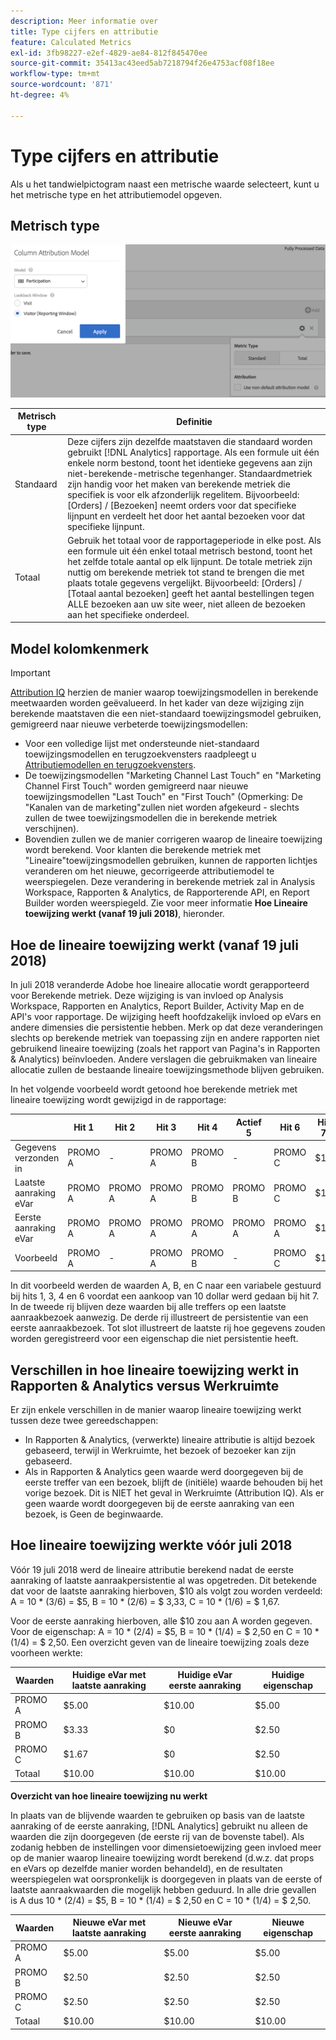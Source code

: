 ```yaml
---
description: Meer informatie over
title: Type cijfers en attributie
feature: Calculated Metrics
exl-id: 3fb98227-e2ef-4829-ae84-812f845470ee
source-git-commit: 35413ac43eed5ab7218794f26e4753acf08f18ee
workflow-type: tm+mt
source-wordcount: '871'
ht-degree: 4%

---
```


# Type cijfers en attributie

Als u het tandwielpictogram naast een metrische waarde selecteert, kunt u het metrische type en het attributiemodel opgeven.

## Metrisch type

![](assets/cm_type_alloc.png)

| Metrisch type | Definitie |
|---|---|
| Standaard | Deze cijfers zijn dezelfde maatstaven die standaard worden gebruikt [!DNL Analytics] rapportage. Als een formule uit één enkele norm bestond, toont het identieke gegevens aan zijn niet-berekende-metrische tegenhanger. Standaardmetriek zijn handig voor het maken van berekende metriek die specifiek is voor elk afzonderlijk regelitem. Bijvoorbeeld: [Orders] / [Bezoeken] neemt orders voor dat specifieke lijnpunt en verdeelt het door het aantal bezoeken voor dat specifieke lijnpunt. |
| Totaal | Gebruik het totaal voor de rapportageperiode in elke post. Als een formule uit één enkel totaal metrisch bestond, toont het het zelfde totale aantal op elk lijnpunt. De totale metriek zijn nuttig om berekende metriek tot stand te brengen die met plaats totale gegevens vergelijkt. Bijvoorbeeld: [Orders] / [Totaal aantal bezoeken] geeft het aantal bestellingen tegen ALLE bezoeken aan uw site weer, niet alleen de bezoeken aan het specifieke onderdeel. |

## Model kolomkenmerk

>[!IMPORTANT]
>
>[Attribution IQ](/help/analyze/analysis-workspace/attribution/overview.md) herzien de manier waarop toewijzingsmodellen in berekende meetwaarden worden geëvalueerd. In het kader van deze wijziging zijn berekende maatstaven die een niet-standaard toewijzingsmodel gebruiken, gemigreerd naar nieuwe verbeterde toewijzingsmodellen:
>
>* Voor een volledige lijst met ondersteunde niet-standaard toewijzingsmodellen en terugzoekvensters raadpleegt u [Attributiemodellen en terugzoekvensters](/help/analyze/analysis-workspace/attribution/models.md).
>* De toewijzingsmodellen &quot;Marketing Channel Last Touch&quot; en &quot;Marketing Channel First Touch&quot; worden gemigreerd naar nieuwe toewijzingsmodellen &quot;Last Touch&quot; en &quot;First Touch&quot; (Opmerking: De &quot;Kanalen van de marketing&quot;zullen niet worden afgekeurd - slechts zullen de twee toewijzingsmodellen die in berekende metriek verschijnen).
>* Bovendien zullen we de manier corrigeren waarop de lineaire toewijzing wordt berekend. Voor klanten die berekende metriek met &quot;Lineaire&quot;toewijzingsmodellen gebruiken, kunnen de rapporten lichtjes veranderen om het nieuwe, gecorrigeerde attributiemodel te weerspiegelen. Deze verandering in berekende metriek zal in Analysis Workspace, Rapporten &amp; Analytics, de Rapporterende API, en Report Builder worden weerspiegeld. Zie voor meer informatie **Hoe Lineaire toewijzing werkt (vanaf 19 juli 2018)**, hieronder.


## Hoe de lineaire toewijzing werkt (vanaf 19 juli 2018)

In juli 2018 veranderde Adobe hoe lineaire allocatie wordt gerapporteerd voor Berekende metriek. Deze wijziging is van invloed op Analysis Workspace, Rapporten en Analytics, Report Builder, Activity Map en de API&#39;s voor rapportage. De wijziging heeft hoofdzakelijk invloed op eVars en andere dimensies die persistentie hebben. Merk op dat deze veranderingen slechts op berekende metriek van toepassing zijn en andere rapporten niet gebruikend lineaire toewijzing (zoals het rapport van Pagina&#39;s in Rapporten &amp; Analytics) beïnvloeden. Andere verslagen die gebruikmaken van lineaire allocatie zullen de bestaande lineaire toewijzingsmethode blijven gebruiken.

In het volgende voorbeeld wordt getoond hoe berekende metriek met lineaire toewijzing wordt gewijzigd in de rapportage:

|  | Hit 1 | Hit 2 | Hit 3 | Hit 4 | Actief 5 | Hit 6 | Hit 7 |
|--- |--- |--- |--- |--- |--- |--- |--- |
| Gegevens verzonden in | PROMO A | - | PROMO A | PROMO B | - | PROMO C | $10 |
| Laatste aanraking eVar | PROMO A | PROMO A | PROMO A | PROMO B | PROMO B | PROMO C | $10 |
| Eerste aanraking eVar | PROMO A | PROMO A | PROMO A | PROMO A | PROMO A | PROMO A | $10 |
| Voorbeeld | PROMO A | - | PROMO A | PROMO B | - | PROMO C | $10 |

In dit voorbeeld werden de waarden A, B, en C naar een variabele gestuurd bij hits 1, 3, 4 en 6 voordat een aankoop van 10 dollar werd gedaan bij hit 7. In de tweede rij blijven deze waarden bij alle treffers op een laatste aanraakbezoek aanwezig. De derde rij illustreert de persistentie van een eerste aanraakbezoek. Tot slot illustreert de laatste rij hoe gegevens zouden worden geregistreerd voor een eigenschap die niet persistentie heeft.

## Verschillen in hoe lineaire toewijzing werkt in Rapporten &amp; Analytics versus Werkruimte

Er zijn enkele verschillen in de manier waarop lineaire toewijzing werkt tussen deze twee gereedschappen:

* In Rapporten &amp; Analytics, (verwerkte) lineaire attributie is altijd bezoek gebaseerd, terwijl in Werkruimte, het bezoek of bezoeker kan zijn gebaseerd.
* Als in Rapporten &amp; Analytics geen waarde werd doorgegeven bij de eerste treffer van een bezoek, blijft de (initiële) waarde behouden bij het vorige bezoek. Dit is NIET het geval in Werkruimte (Attribution IQ). Als er geen waarde wordt doorgegeven bij de eerste aanraking van een bezoek, is Geen de beginwaarde.

## Hoe lineaire toewijzing werkte vóór juli 2018

Vóór 19 juli 2018 werd de lineaire attributie berekend nadat de eerste aanraking of laatste aanraakpersistentie al was opgetreden. Dit betekende dat voor de laatste aanraking hierboven, $10 als volgt zou worden verdeeld: A = 10 &#42; (3/6) = $5, B = 10 &#42; (2/6) = $ 3,33, C = 10 &#42; (1/6) = $ 1,67.

Voor de eerste aanraking hierboven, alle $10 zou aan A worden gegeven. Voor de eigenschap: A = 10 &#42; (2/4) = $5, B = 10 &#42; (1/4) = $ 2,50 en C = 10 &#42; (1/4) = $ 2,50. Een overzicht geven van de lineaire toewijzing zoals deze voorheen werkte:

| Waarden | Huidige eVar met laatste aanraking | Huidige eVar eerste aanraking | Huidige eigenschap |
|---|---|---|---|
| PROMO A | $5.00 | $10.00 | $5.00 |
| PROMO B | $3.33 | $0 | $2.50 |
| PROMO C | $1.67 | $0 | $2.50 |
| Totaal | $10.00 | $10.00 | $10.00 |

**Overzicht van hoe lineaire toewijzing nu werkt**

In plaats van de blijvende waarden te gebruiken op basis van de laatste aanraking of de eerste aanraking, [!DNL Analytics] gebruikt nu alleen de waarden die zijn doorgegeven (de eerste rij van de bovenste tabel). Als zodanig hebben de instellingen voor dimensietoewijzing geen invloed meer op de manier waarop lineaire toewijzing wordt berekend (d.w.z. dat props en eVars op dezelfde manier worden behandeld), en de resultaten weerspiegelen wat oorspronkelijk is doorgegeven in plaats van de eerste of laatste aanraakwaarden die mogelijk hebben geduurd. In alle drie gevallen is A dus 10 &#42; (2/4) = $5, B = 10 &#42; (1/4) = $ 2,50 en C = 10 &#42; (1/4) = $ 2,50.

| Waarden | Nieuwe eVar met laatste aanraking | Nieuwe eVar eerste aanraking | Nieuwe eigenschap |
|---|---|---|---|
| PROMO A | $5.00 | $5.00 | $5.00 |
| PROMO B | $2.50 | $2.50 | $2.50 |
| PROMO C | $2.50 | $2.50 | $2.50 |
| Totaal | $10.00 | $10.00 | $10.00 |
